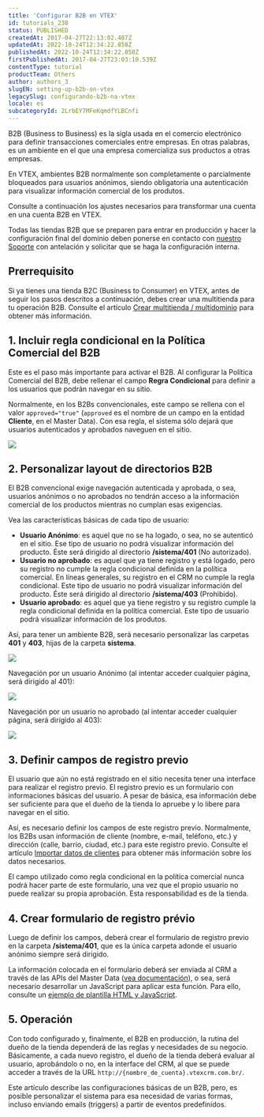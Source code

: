 ```yaml
---
title: 'Configurar B2B en VTEX'
id: tutorials_238
status: PUBLISHED
createdAt: 2017-04-27T22:13:02.487Z
updatedAt: 2022-10-24T12:34:22.858Z
publishedAt: 2022-10-24T12:34:22.858Z
firstPublishedAt: 2017-04-27T23:03:10.539Z
contentType: tutorial
productTeam: Others
author: authors_3
slugEN: setting-up-b2b-on-vtex
legacySlug: configurando-b2b-na-vtex
locale: es
subcategoryId: 2LrbEY7MFeKqmdfYLBCnfi
---
```


B2B (Business to Business) es la sigla usada en el comercio electrónico para definir transacciones comerciales entre empresas. En otras palabras, es un ambiente en el que una empresa comercializa sus productos a otras empresas.

En VTEX, ambientes B2B normalmente son completamente o parcialmente bloqueados para usuarios anónimos, siendo obligatoria una autenticación para visualizar información comercial de los produtos.

Consulte a continuación los ajustes necesarios para transformar una cuenta en una cuenta B2B en VTEX.

<div class="alert-info">
<p>Todas las tiendas B2B que se preparen para entrar en producción y hacer la configuración final del dominio deben ponerse en contacto con <a href="https://support.vtex.com/hc/pt-br/requests">nuestro Soporte</a> con antelación y solicitar que se haga la configuración interna.</p>
</div>

## Prerrequisito

Si ya tienes una tienda B2C (Business to Consumer) en VTEX, antes de seguir los pasos descritos a continuación, debes crear una multitienda para tu operación B2B. Consulte el artículo [Crear multitienda / multidominio](https://help.vtex.com/es/tutorial/como-crear-multitienda-multidominio--tutorials_510) para obtener más información.

## 1. Incluir regla condicional en la Política Comercial del B2B

Este es el paso más importante para activar el B2B. Al configurar la Política Comercial del B2B, debe rellenar el campo __Regra Condicional__ para definir a los usuarios que podrán navegar en su sitio.

Normalmente, en los B2Bs convencionales, este campo se rellena con el valor `approved="true"` (`approved` es el nombre de un campo en la entidad __Cliente__, en el Master Data). Con esa regla, el sistema sólo dejará que usuarios autenticados y aprobados naveguen en el sitio.

![](https://images.contentful.com/alneenqid6w5/34rM0gmlgQOoqwwEG2c0ck/a506984d2e7c23381e05a6ad16306d9f/1.png)

## 2. Personalizar layout de directorios B2B

El B2B convencional exige navegación autenticada y aprobada, o sea, usuarios anónimos o no aprobados no tendrán acceso a la información comercial de los productos mientras no cumplan esas exigencias.

Vea las características básicas de cada tipo de usuario:

- **Usuario Anónimo**: es aquel que no se ha logado, o sea, no se autenticó en el sitio. Ese tipo de usuario no podrá visualizar información del producto. Éste será dirigido al directorio **/sistema/401** (No autorizado).
- **Usuario no aprobado**: es aquel que ya tiene registro y está logado, pero su registro no cumple la regla condicional definida en la política comercial. En líneas generales, su registro en el CRM no cumple la regla condicional. Este tipo de usuario no podrá visualizar información del producto. Éste será dirigido al directorio **/sistema/403** (Prohibido).
 - **Usuario aprobado**: es aquel que ya tiene registro y su registro cumple la regla condicional definida en la política comercial. Este tipo de usuario podrá visualizar información de los produtos.

Así, para tener un ambiente B2B, será necesario personalizar las carpetas **401** y **403**, hijas de la carpeta **sistema**.

![](https://images.contentful.com/alneenqid6w5/4eOGUWH7nWqyQGCmIou6WO/1910b62f54515007e85aa3a82d04fb9e/2.png)

Navegación por un usuario Anónimo (al intentar acceder cualquier página, será dirigido al 401):

![](https://images.contentful.com/alneenqid6w5/1bxTbhKatws2mgGiOGSUYW/8bf8e626bf53a8e785ffdcc5f2ffc813/3.png)

Navegación por un usuario no aprobado (al intentar acceder cualquier página, será dirigido al 403):

![](https://images.contentful.com/alneenqid6w5/1Ep24Fgl1SIG6Uw8Wmkq42/2a995f8d9c2be0e92629447c1e6d3948/4.png)

## 3. Definir campos de registro previo

El usuario que aún no está registrado en el sitio necesita tener una interface para realizar el registro previo. El registro previo es un formulario con informaciones básicas del usuario. A pesar de básica, esa información debe ser suficiente para que el dueño de la tienda lo apruebe y lo libere para navegar en el sitio.

Así, es necesario definir los campos de este registro previo. Normalmente, los B2Bs usan información de cliente (nombre, e-mail, teléfono, etc.) y dirección (calle, barrio, ciudad, etc.) para este registro previo. Consulte el artículo [Importar datos de clientes](https://help.vtex.com/es/tutorial/importando-dados-de-clientes-brasil--2zWYVOyj0sISYQmeUwCsI0 "Importar datos de clientes - Brasil") para obtener más información sobre los datos necesarios.

<div class="alert alert-warning">
  <p>El campo utilizado como regla condicional en la política comercial nunca podrá hacer parte de este formulario, una vez que el propio usuario no puede realizar su propia aprobación. Esta responsabilidad es de la tienda.</p>
</div>

## 4. Crear formulario de registro prévio

Luego de definir los campos, deberá crear el formulario de registro previo en la carpeta **/sistema/401**, que es la única carpeta adonde el usuario anónimo siempre será dirigido.

La información colocada en el formulario deberá ser enviada al CRM a través de las APIs del Master Data ([vea documentación](https://developers.vtex.com/reference/master-data-api-v2-overview)), o sea, será necesario desarrollar un JavaScript para aplicar esta función. Para ello, consulte un [ejemplo de plantilla HTML y JavaScript](//assets.contentful.com/alneenqid6w5/5PJaFVGdOwomgCYG66g2M4/ac29ba69fdd11cb8c87b88a0a6a62795/ExemploTemplateB2B.rar "Ejemplo de plantilla HTML y JavaScript").

## 5. Operación

Con todo configurado y, finalmente, el B2B en producción, la rutina del dueño de la tienda dependerá de las reglas y necesidades de su negocio. Básicamente, a cada nuevo registro, el dueño de la tienda deberá evaluar al usuario, aprobándolo o no, en la interface del CRM, al que se puede acceder a través de la URL `http://{nombre_de_cuenta}.vtexcrm.com.br/`.

<div class="alert alert-info">
  <p>Este artículo describe las configuraciones básicas de un B2B, pero, es posible personalizar el sistema para esa necesidad de varias formas, incluso enviando emails (triggers) a partir de eventos predefinidos.</p>
</div>
